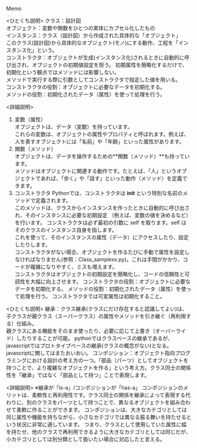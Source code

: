 Memo

<ひとくち説明>
クラス：設計図  
オブジェクト：変数や関数をひとつの実体にカプセル化したもの  
インスタンス：クラス（設計図）から作成された具体的な「オブジェクト」  
このクラス(設計図)から具体的なオブジェクト(モノ)にする動作、工程を「インスタンス化」という。  
コンストラクタ：オブジェクトが生成(インスタンス化)されるときに自動的に呼び出され、オブジェクトの初期値設定を担う。 初期属性を簡略化するだけで、初期化という観点ではメソッドには影響しない。  
メソッドで実行する際に引数としてコンストラクタで指定した値を用いる。  
コンストラクタの役割：オブジェクトに必要なデータを初期化する。  
メソッドの役割：初期化されたデータ（属性）を使って処理を行う。  

<詳細説明>
1. 変数（属性）  
オブジェクトは、データ（変数）を持っています。  
これらの変数は、オブジェクトの属性やプロパティと呼ばれます。例えば、人を表すオブジェクトには「名前」や「年齢」といった属性があります。  
2. 関数（メソッド）  
オブジェクトは、データを操作するための**関数（メソッド）**も持っています。  
メソッドはオブジェクトに関連する動作です。たとえば、「人」というオブジェクトであれば、「歩く」や「話す」といった動作（メソッド）を定義できます。
4. コンストラクタ
Pythonでは、コンストラクタは __init__ という特別な名前のメソッドで定義されます。  
このメソッドは、クラスからインスタンスを作ったときに自動的に呼び出され、そのインスタンスに必要な初期設定
（例えば、変数の値を決めるなど）を行います。
コンストラクタは必ず最初の引数に self を取ります。self はそのクラスのインスタンス自身を指します。  
これを使って、そのインスタンスの属性（データ）にアクセスしたり、設定したりします。  
コンストラクタがない場合、オブジェクトを作るたびに手動で属性を設定しなければなりません(参照：Class_samplexx.py)。これは手間がかかり、コードが複雑になりやすく、ミスも増えます。  
コンストラクタはオブジェクトの初期設定を簡略化し、コードの信頼性と可読性を大幅に向上させます。
コンストラクタの役割：オブジェクトに必要なデータを初期化する。
メソッドの役割：初期化されたデータ（属性）を使って処理を行う。
コンストラクタでは可変属性は初期化すること。

<ひとくち説明>
継承：クラス継承(クラスにだけ存在すると認識してよい)は、子クラスが親クラス（スーパークラス）の属性やメソッドを引き継ぐ（再利用する）仕組み。  
親クラスにある機能をそのまま使ったり、必要に応じて上書き（オーバーライド）したりすることが可能。
pythonではクラスベースの継承であるが、javascriptではプロトタイプベースの継承(クラスの概念がない)となる。  
javascriptに関してはまたおいおい。
コンポジション：オブジェクト指向プログラミングにおける設計の考え方の一つ。「部品（パーツ）としてオブジェクトを持つことで、より複雑なオブジェクトを作る」という考え方。クラス同士の関係性を「継承」ではなく「部品として持つ」ことで表現します。

<詳細説明>
※継承が「is-a」/コンポジションが「has-a」
コンポジションのメリットは、柔軟性と再利用性です。クラス同士の関係を継承によって表現する代わりに、別のクラスをパーツとして持つことで、異なるオブジェクトを組み合わせて柔軟に作ることができます。
コンポジションは、大きなカテゴリとしては同じ属性や機能を持ちながら、小さなカテゴリでは異なる振る舞いを持たせるという状況に非常に適しています。
つまり、クラスとして使用していた属性に幅を持たせ、他のクラスで再利用できるように大きなカテゴリとしては同じだが、小カテゴリとしては別分類として扱いたい場合に対応したと言える。
